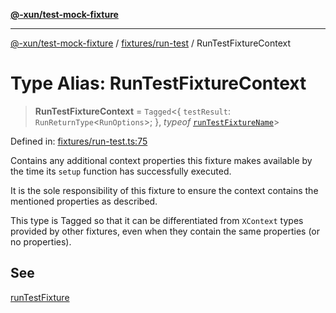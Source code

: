 [**@-xun/test-mock-fixture**](../../../README.md)

***

[@-xun/test-mock-fixture](../../../README.md) / [fixtures/run-test](../README.md) / RunTestFixtureContext

# Type Alias: RunTestFixtureContext

> **RunTestFixtureContext** = `Tagged`\<\{ `testResult`: `RunReturnType`\<`RunOptions`\>; \}, *typeof* [`runTestFixtureName`](../variables/runTestFixtureName.md)\>

Defined in: [fixtures/run-test.ts:75](https://github.com/Xunnamius/test-utils/blob/f98e631c6c1119fbde0ae47dd357cfe62eae579b/packages/test-mock-fixture/src/fixtures/run-test.ts#L75)

Contains any additional context properties this fixture makes available by
the time its `setup` function has successfully executed.

It is the sole responsibility of this fixture to ensure the context contains
the mentioned properties as described.

This type is Tagged so that it can be differentiated from `XContext`
types provided by other fixtures, even when they contain the same properties
(or no properties).

## See

[runTestFixture](../functions/runTestFixture.md)
